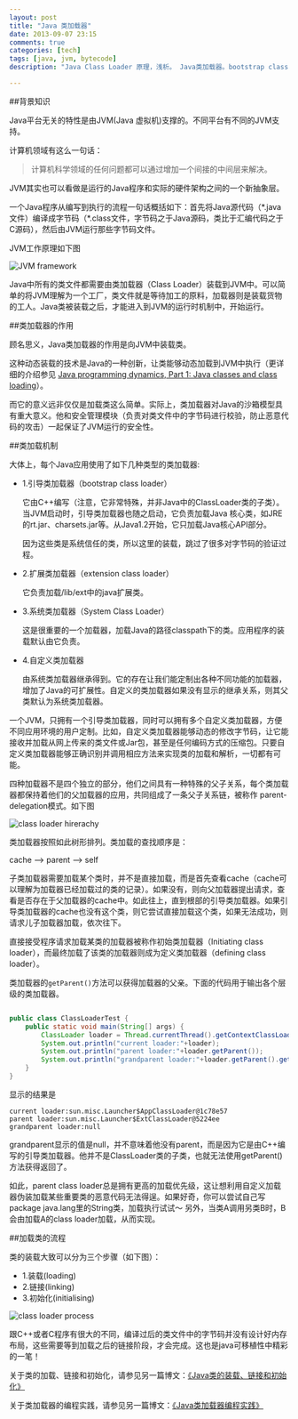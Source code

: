```yaml
---
layout: post
title: "Java 类加载器"
date: 2013-09-07 23:15
comments: true
categories: [tech]
tags: [java, jvm, bytecode]
description: "Java Class Loader 原理，浅析。 Java类加载器。bootstrap class loader，extension class loader，System Class Loader"

---
```


##背景知识

Java平台无关的特性是由JVM(Java 虚拟机)支撑的。不同平台有不同的JVM支持。

计算机领域有这么一句话：

> 计算机科学领域的任何问题都可以通过增加一个间接的中间层来解决。

JVM其实也可以看做是运行的Java程序和实际的硬件架构之间的一个新抽象层。

一个Java程序从编写到执行的流程一句话概括如下：首先将Java源代码（\*.java文件）编译成字节码（\*.class文件，字节码之于Java源码，类比于汇编代码之于C源码），然后由JVM运行那些字节码文件。

JVM工作原理如下图

![JVM framework](https://dl.dropboxusercontent.com/u/64021093/Java%20Classloader/JVM%E5%B7%A5%E4%BD%9C%E5%8E%9F%E7%90%86.gif)


Java中所有的类文件都需要由类加载器（Class Loader）装载到JVM中。可以简单的将JVM理解为一个工厂，类文件就是等待加工的原料，加载器则是装载货物的工人。Java类被装载之后，才能进入到JVM的运行时机制中，开始运行。


##类加载器的作用

顾名思义，Java类加载器的作用是向JVM中装载类。

这种动态装载的技术是Java的一种创新，让类能够动态加载到JVM中执行（更详细的介绍参见 [Java programming dynamics, Part 1: Java classes and class loading](http://www.ibm.com/developerworks/java/library/j-dyn0429/)）。 

<!--more-->

而它的意义远非仅仅是加载类这么简单。实际上，类加载器对Java的沙箱模型具有重大意义。他和安全管理模块（负责对类文件中的字节码进行校验，防止恶意代码的攻击）一起保证了JVM运行的安全性。

##类加载机制

大体上，每个Java应用使用了如下几种类型的类加载器:  

* 1.引导类加载器（bootstrap class loader）

	它由C++编写（注意，它非常特殊，并非Java中的ClassLoader类的子类）。当JVM启动时，引导类加载器也随之启动，它负责加载Java 核心类，如JRE的rt.jar、charsets.jar等。从Java1.2开始，它只加载Java核心API部分。

	因为这些类是系统信任的类，所以这里的装载，跳过了很多对字节码的验证过程。
	
* 2.扩展类加载器（extension class loader）
  
   它负责加载/lib/ext中的java扩展类。
   
* 3.系统类加载器（System Class Loader）
  
  这是很重要的一个加载器，加载Java的路径classpath下的类。应用程序的装载默认由它负责。

* 4.自定义类加载器

   由系统类加载器继承得到。它的存在让我们能定制出各种不同功能的加载器，增加了Java的可扩展性。自定义的类加载器如果没有显示的继承关系，则其父类默认为系统类加载器。

一个JVM，只拥有一个引导类加载器，同时可以拥有多个自定义类加载器，方便不同应用环境的用户定制。比如，自定义类加载器能够动态的修改字节码，让它能接收并加载从网上传来的类文件或Jar包，甚至是任何编码方式的压缩包。只要自定义类加载器能够正确识别并调用相应方法来实现类的加载和解析，一切都有可能。

四种加载器不是四个独立的部分，他们之间具有一种特殊的父子关系，每个类加载器都保持着他们的父加载器的应用，共同组成了一条父子关系链，被称作 parent-delegation模式。如下图

![class loader hirerachy](https://dl.dropboxusercontent.com/u/64021093/Java%20Classloader/java%20classloader%20hierachy.gif)

类加载器按照如此树形排列。类加载的查找顺序是：

cache --> parent --> self

子类加载器需要加载某个类时，并不是直接加载，而是首先查看cache（cache可以理解为加载器已经加载过的类的记录）。如果没有，则向父加载器提出请求，查看是否存在于父加载器的cache中。如此往上，直到根部的引导类加载器。如果引导类加载器的cache也没有这个类，则它尝试直接加载这个类，如果无法成功，则请求儿子加载器加载，依次往下。

直接接受程序请求加载某类的加载器被称作初始类加载器（Initiating class loader），而最终加载了该类的加载器则成为定义类加载器（defining class loader）。

类加载器的`getParent()`方法可以获得加载器的父亲。下面的代码用于输出各个层级的类加载器。

```java

public class ClassLoaderTest {    
    public static void main(String[] args) {    
        ClassLoader loader = Thread.currentThread().getContextClassLoader();    
        System.out.println("current loader:"+loader);    
        System.out.println("parent loader:"+loader.getParent());    
        System.out.println("grandparent loader:"+loader.getParent().getParent());    
    }    
}    

```

显示的结果是

```
current loader:sun.misc.Launcher$AppClassLoader@1c78e57
parent loader:sun.misc.Launcher$ExtClassLoader@5224ee
grandparent loader:null

```

grandparent显示的值是null，并不意味着他没有parent，而是因为它是由C++编写的引导类加载器。他并不是ClassLoader类的子类，也就无法使用getParent()方法获得返回了。

如此，parent class loader总是拥有更高的加载优先级，这让想利用自定义加载器伪装加载某些重要类的恶意代码无法得逞。如果好奇，你可以尝试自己写package java.lang里的String类，加载执行试试～
另外，当类A调用另类B时，B会由加载A的class loader加载，从而实现。



##加载类的流程

类的装载大致可以分为三个步骤（如下图）：

* 1.装载(loading)
* 2.链接(linking)
* 3.初始化(initialising)

![class loader process](https://dl.dropboxusercontent.com/u/64021093/Java%20Classloader/ClassLoaderProcess.gif)

跟C++或者C程序有很大的不同，编译过后的类文件中的字节码并没有设计好内存布局，这些需要等到加载之后的链接阶段，才会完成。这也是java可移植性中精彩的一笔！

关于类的加载、链接和初始化，请参见另一篇博文：[《Java类的装载、链接和初始化》](http://biaobiaoqi.me/blog/2013/09/08/java-class-loading-linking-and-initialising/)

关于类加载器的编程实践，请参见另一篇博文：[《Java类加载器编程实践》](http://biaobiaoqi.me/blog/2013/09/08/java-class-loader-in-practice/)
